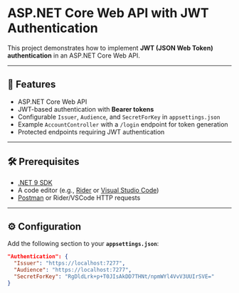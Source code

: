 # ASP.NET Core Web API with JWT Authentication

This project demonstrates how to implement **JWT (JSON Web Token) authentication** in an ASP.NET Core Web API.

---

## 🚀 Features
- ASP.NET Core Web API
- JWT-based authentication with **Bearer tokens**
- Configurable `Issuer`, `Audience`, and `SecretForKey` in `appsettings.json`
- Example `AccountController` with a `/login` endpoint for token generation
- Protected endpoints requiring JWT authentication

---

## 🛠 Prerequisites
- [.NET 9 SDK](https://dotnet.microsoft.com/en-us/download)
- A code editor (e.g., [Rider](https://www.jetbrains.com/rider/) or [Visual Studio Code](https://code.visualstudio.com/))
- [Postman](https://www.postman.com/) or Rider/VSCode HTTP requests

---

## ⚙️ Configuration
Add the following section to your **`appsettings.json`**:

```json
"Authentication": {
  "Issuer": "https://localhost:7277",
  "Audience": "https://localhost:7277",
  "SecretForKey": "RgDldLrk+p+T0JIsAkDD7THNt/npmWYl4VvV3UUIrSVE="
}
